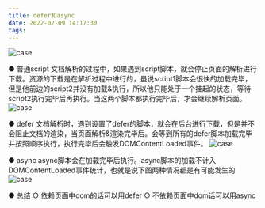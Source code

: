 ```yaml
---
title: defer和async
date: 2022-02-09 14:17:30
tags:
---
```


![case](./defer和async/image1.png)

● 普通script
文档解析的过程中，如果遇到script脚本，就会停止页面的解析进行下载。资源的下载是在解析过程中进行的，虽说script1脚本会很快的加载完毕，但是他前边的script2并没有加载&执行，所以他只能处于一个挂起的状态，等待script2执行完毕后再执行。当这两个脚本都执行完毕后，才会继续解析页面。
![case](./defer和async/image2.png)

● defer
文档解析时，遇到设置了defer的脚本，就会在后台进行下载，但是并不会阻止文档的渲染，当页面解析&渲染完毕后。会等到所有的defer脚本加载完毕并按照顺序执行，执行完毕后会触发DOMContentLoaded事件。
![case](./defer和async/image3.png)

● async
async脚本会在加载完毕后执行。async脚本的加载不计入DOMContentLoaded事件统计，也就是说下图两种情况都是有可能发生的
![case](./defer和async/image4.png)

● 总结
  ○ 依赖页面中dom的话可以用defer
  ○ 不依赖页面中dom话可以用async